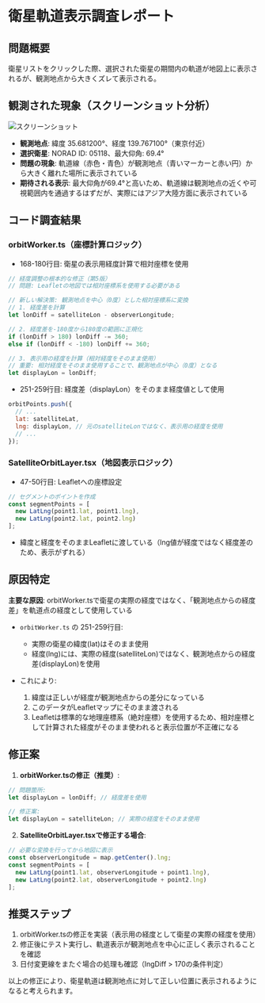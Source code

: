 # 衛星軌道表示調査レポート

## 問題概要
衛星リストをクリックした際、選択された衛星の期間内の軌道が地図上に表示されるが、観測地点から大きくズレて表示される。

## 観測された現象（スクリーンショット分析）
![スクリーンショット](問題のスクリーンショット)

- **観測地点**: 緯度 35.681200°、経度 139.767100°（東京付近）
- **選択衛星**: NORAD ID: 05118、最大仰角: 69.4°
- **問題の現象**: 軌道線（赤色・青色）が観測地点（青いマーカーと赤い円）から大きく離れた場所に表示されている
- **期待される表示**: 最大仰角が69.4°と高いため、軌道線は観測地点の近くや可視範囲内を通過するはずだが、実際にはアジア大陸方面に表示されている

## コード調査結果

### orbitWorker.ts（座標計算ロジック）
- 168-180行目: 衛星の表示用経度計算で相対座標を使用
```javascript
// 経度調整の根本的な修正（第5版）
// 問題: Leafletの地図では相対座標系を使用する必要がある

// 新しい解決策: 観測地点を中心（0度）とした相対座標系に変換
// 1. 経度差を計算
let lonDiff = satelliteLon - observerLongitude;

// 2. 経度差を-180度から180度の範囲に正規化
if (lonDiff > 180) lonDiff -= 360;
else if (lonDiff < -180) lonDiff += 360;

// 3. 表示用の経度を計算（相対経度をそのまま使用）
// 重要: 相対経度をそのまま使用することで、観測地点が中心（0度）となる
let displayLon = lonDiff;
```

- 251-259行目: 経度差（displayLon）をそのまま経度値として使用
```javascript
orbitPoints.push({
  // ...
  lat: satelliteLat,
  lng: displayLon, // 元のsatelliteLonではなく、表示用の経度を使用
  // ...
});
```

### SatelliteOrbitLayer.tsx（地図表示ロジック）
- 47-50行目: Leafletへの座標設定
```javascript
// セグメントのポイントを作成
const segmentPoints = [
  new LatLng(point1.lat, point1.lng),
  new LatLng(point2.lat, point2.lng)
];
```
- 緯度と経度をそのままLeafletに渡している（lng値が経度ではなく経度差のため、表示がずれる）

## 原因特定

**主要な原因**: orbitWorker.tsで衛星の実際の経度ではなく、「観測地点からの経度差」を軌道点の経度として使用している

- `orbitWorker.ts` の 251-259行目:
  - 実際の衛星の緯度(lat)はそのまま使用
  - 経度(lng)には、実際の経度(satelliteLon)ではなく、観測地点からの経度差(displayLon)を使用

- これにより:
  1. 緯度は正しいが経度が観測地点からの差分になっている
  2. このデータがLeafletマップにそのまま渡される
  3. Leafletは標準的な地理座標系（絶対座標）を使用するため、相対座標として計算された経度がそのまま使われると表示位置が不正確になる

## 修正案

1. **orbitWorker.tsの修正（推奨）**:
```javascript
// 問題箇所:
let displayLon = lonDiff; // 経度差を使用

// 修正案:
let displayLon = satelliteLon; // 実際の経度をそのまま使用
```

2. **SatelliteOrbitLayer.tsxで修正する場合**:
```javascript
// 必要な変換を行ってから地図に表示
const observerLongitude = map.getCenter().lng;
const segmentPoints = [
  new LatLng(point1.lat, observerLongitude + point1.lng),
  new LatLng(point2.lat, observerLongitude + point2.lng)
];
```

## 推奨ステップ
1. orbitWorker.tsの修正を実装（表示用の経度として衛星の実際の経度を使用）
2. 修正後にテスト実行し、軌道表示が観測地点を中心に正しく表示されることを確認
3. 日付変更線をまたぐ場合の処理も確認（lngDiff > 170の条件判定）

以上の修正により、衛星軌道は観測地点に対して正しい位置に表示されるようになると考えられます。

